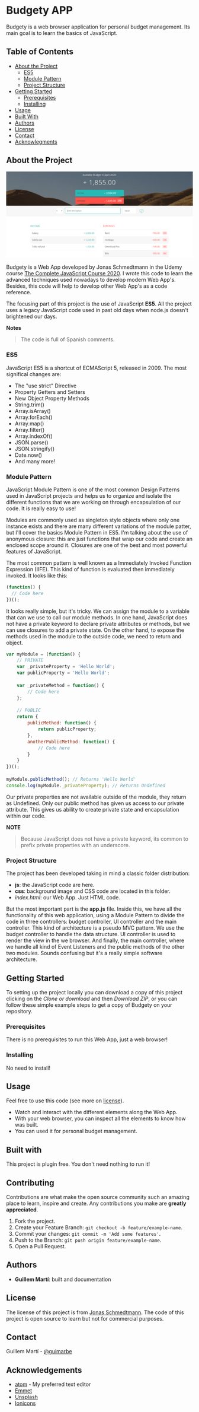 <!-- PROJECT LOGO -->

<!-- PROJECT NAME -->
# Budgety APP
Budgety is a web browser application for personal budget management. Its main goal is to learn the basics of JavaScript.

<!-- TABLE OF CONTENTS -->
## Table of Contents
* [About the Project](#about-the-project)
	* [ES5](#es5)
	* [Module Pattern](#module-pattern)
	* [Project Structure](#project-structure)
* [Getting Started](#getting-started)
	* [Prerequisites](#prerequisites)
	* [Installing](#installing)
* [Usage](#usage)
* [Built With](#built-with)
* [Authors](#authors)
* [License](#license)
* [Contact](#contact)
* [Acknowlegments](#acknowledgements)


## About the Project
![Screenshot of the project](Screenshot.png)

Budgety is a Web App developed by Jonas Schmedtmann in the Udemy course [The Complete JavaScript Course 2020](https://www.udemy.com/course/the-complete-javascript-course/). I wrote this code to learn the advanced techniques used nowadays to develop modern Web App's. Besides, this code will help to develop other Web App's as a code reference.

The focusing part of this project is the use of JavaScript **ES5**. All the project uses a legacy JavaScript code used in past old days when node.js doesn't brightened our days.

**Notes**
>The code is full of Spanish comments.


### ES5
JavaScript ES5 is a shortcut of ECMAScript 5, released in 2009. The most significal changes are:
* The "use strict" Directive
* Property Getters and Setters
* New Object Property Methods
* String.trim()
* Array.isArray()
* Array.forEach()
* Array.map()
* Array.filter()
* Array.indexOf()
* JSON.parse()
* JSON.stringify()
* Date.now()
* And many more!

### Module Pattern
JavaScript Module Pattern is one of the most common Design Patterns used in JavaScript projects and helps us to organize and isolate the different functions that we are working on through encapsulation of our code. It is really easy to use!

Modules are commonly used as singleton style objects where only one instance exists and there are many different variations of the module patter, but I'll cover the basics Module Pattern in ES5. I'm talking about the use of anonymous closure: this are just functions that wrap our code and create an enclosed scope around it. Closures are one of the best and most powerful features of JavaScript.

The most common pattern is well known as a Immediately Invoked Function Expression (IIFE). This kind of function is evaluated then immediately invoked. It looks like this:

```js
(function() {
  // Code here
})();
```
It looks really simple, but it's tricky. We can assign the module to a variable that can we use to call our module methods. In one hand, JavaScript does not have a private keyword to declare private attributes or methods, but we can use closures to add a private state. On the other hand, to expose the methods used in the module to the outside code, we need to return and object.

```js
var myModule = (function() {
    // PRIVATE
    var _privateProperty = 'Hello World';
    var publicProperty = 'Hello World';

    var _privateMethod = function() {
        // Code here
    };

    // PUBLIC
    return {
        publicMethod: function() {
            return publicProperty;
        },
        anotherPublicMethod: function() {
            // Code here
        }
    }
})();

myModule.publicMethod(); // Returns 'Hello World'
console.log(myModule._privateProperty); // Returns Undefined
```
Our private properties are not available outside of the module, they return as Undefined. Only our public method has given us access to our private attribute. This gives us ability to create private state and encapsulation within our code.

**NOTE**
>Because JavaScript does not have a private keyword, its common to prefix private properties with an underscore.


### Project Structure
The project has been developed taking in mind a classic folder distribution:
* **js**: the JavaScript code are here.
* **css**: background image and CSS code are located in this folder.
* *index.html*: our Web App. Just HTML code.

But the most important part is the **app.js** file. Inside this, we have all the functionality of this web application, using a Module Pattern to divide the code in three controllers: budget controller, UI controller and the main controller. This kind of architecture is a pseudo MVC pattern. We use the budget controller to handle the data structure. UI controller is used to render the view in the we browser. And finally, the main controller, where we handle all kind of Event Listeners and the public methods of the other two modules. Sounds confusing but it's a really simple software architecture.


<!-- GETTING STARTED -->
## Getting Started
To setting up the project locally you can download a copy of this project clicking on the *Clone or download* and then *Download ZIP*, or you can follow these simple example steps to get a copy of Budgety on your repository.

### Prerequisites
There is no prerequisites to run this Web App, just a web browser!

### Installing
No need to install!


<!-- USAGE -->
## Usage
Feel free to use this code (see more on [license](#license)).
* Watch and interact with the different elements along the Web App.
* With your web browser, you can inspect all the elements to know how was built.
* You can used it for personal budget management.

## Built with
This project is plugin free. You don't need nothing to run it!

<!-- CONTRIBUTING -->
## Contributing
Contributions are what make the open source community such an amazing place to learn, inspire and create. Any contributions you make are **greatly appreciated**.

1. Fork the project.
2. Create your Feature Branch: `git checkout -b feature/example-name`.
3. Commit your changes: `git commit -m 'Add some features'`.
4. Push to the Branch: `git push origin feature/example-name`.
5. Open a Pull Request.

<!-- AUTHORS -->
## Authors
* **Guillem Martí**: built and documentation

<!-- LICENCE -->
## License
The license of this project is from [Jonas Schmedtmann](http://codingheroes.io). The code of this project is open source to learn but not for commercial purposes.

<!-- CONTACT -->
## Contact
Guillem Martí - [@guimarbe](https://twitter.com/guimarbe)

<!-- ACKNOWLEDGEMENTS -->
## Acknowledgements
* [atom](https://atom.io/) - My preferred text editor
* [Emmet](https://emmet.io/)
* [Unsplash](https://unsplash.com/)
* [Ionicons](https://www.ionicons.com/)
